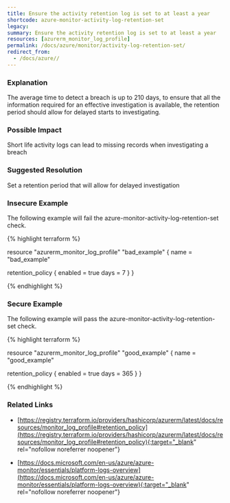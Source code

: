 ```yaml
---
title: Ensure the activity retention log is set to at least a year
shortcode: azure-monitor-activity-log-retention-set
legacy: 
summary: Ensure the activity retention log is set to at least a year 
resources: [azurerm_monitor_log_profile] 
permalink: /docs/azure/monitor/activity-log-retention-set/
redirect_from: 
  - /docs/azure//
---
```


### Explanation

The average time to detect a breach is up to 210 days, to ensure that all the information required for an effective investigation is available, the retention period should allow for delayed starts to investigating.

### Possible Impact
Short life activity logs can lead to missing records when investigating a breach

### Suggested Resolution
Set a retention period that will allow for delayed investigation


### Insecure Example

The following example will fail the azure-monitor-activity-log-retention-set check.

{% highlight terraform %}

resource "azurerm_monitor_log_profile" "bad_example" {
  name = "bad_example"

  retention_policy {
    enabled = true
    days    = 7
  }
}

{% endhighlight %}



### Secure Example

The following example will pass the azure-monitor-activity-log-retention-set check.

{% highlight terraform %}

resource "azurerm_monitor_log_profile" "good_example" {
  name = "good_example"

  retention_policy {
    enabled = true
    days    = 365
  }
}

{% endhighlight %}



### Related Links


- [https://registry.terraform.io/providers/hashicorp/azurerm/latest/docs/resources/monitor_log_profile#retention_policy](https://registry.terraform.io/providers/hashicorp/azurerm/latest/docs/resources/monitor_log_profile#retention_policy){:target="_blank" rel="nofollow noreferrer noopener"}

- [https://docs.microsoft.com/en-us/azure/azure-monitor/essentials/platform-logs-overview](https://docs.microsoft.com/en-us/azure/azure-monitor/essentials/platform-logs-overview){:target="_blank" rel="nofollow noreferrer noopener"}


